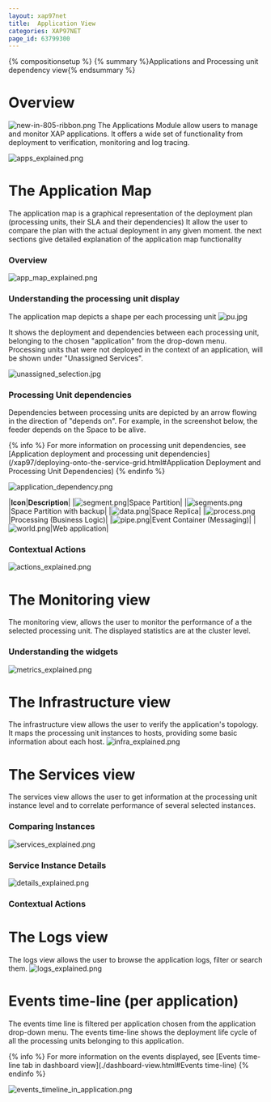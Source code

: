 ```yaml
---
layout: xap97net
title:  Application View
categories: XAP97NET
page_id: 63799300
---
```


{% compositionsetup %}
{% summary %}Applications and Processing unit dependency view{% endsummary %}


# Overview

![new-in-805-ribbon.png](/attachment_files/xap97net/new-in-805-ribbon.png)
The Applications Module allow users to manage and monitor XAP applications.
It offers a wide set of functionality from deployment to verification, monitoring and log tracing.

![apps_explained.png](/attachment_files/xap97net/apps_explained.png)

# The Application Map

The application map is a graphical representation of the deployment plan (processing units, their SLA and their dependencies)
It allow the user to compare the plan with the actual deployment in any given moment. the next sections give detailed explanation of the application map functionality

### Overview

![app_map_explained.png](/attachment_files/xap97net/app_map_explained.png)

### Understanding the processing unit display

The application map depicts a shape per each processing unit
![pu.jpg](/attachment_files/xap97net/pu.jpg)

It shows the deployment and dependencies between each processing unit, belonging to the chosen "application" from the drop-down menu.
Processing units that were not deployed in the context of an application, will be shown under "Unassigned Services".

![unassigned_selection.jpg](/attachment_files/xap97net/unassigned_selection.jpg)

### Processing Unit dependencies

Dependencies between processing units are depicted by an arrow flowing in the direction of "depends on".
For example, in the screenshot below, the feeder depends on the Space to be alive.

{% info %}
For more information on processing unit dependencies, see [Application deployment and processing unit dependencies](/xap97/deploying-onto-the-service-grid.html#Application Deployment and Processing Unit Dependencies)
{% endinfo %}


![application_dependency.png](/attachment_files/xap97net/application_dependency.png)

|**Icon**|**Description**|
|![segment.png](/attachment_files/xap97net/segment.png)|Space Partition|
|![segments.png](/attachment_files/xap97net/segments.png)|Space Partition with backup|
|![data.png](/attachment_files/xap97net/data.png)|Space Replica|
|![process.png](/attachment_files/xap97net/process.png)|Processing (Business Logic)|
|![pipe.png](/attachment_files/xap97net/pipe.png)|Event Container (Messaging)|
|![world.png](/attachment_files/xap97net/world.png)|Web application|

### Contextual Actions

![actions_explained.png](/attachment_files/xap97net/actions_explained.png)

# The Monitoring view

The monitoring view, allows the user to monitor the performance of a the selected processing unit. The displayed statistics are at the cluster level.

### Understanding the widgets

![metrics_explained.png](/attachment_files/xap97net/metrics_explained.png)

# The Infrastructure view

The infrastructure view allows the user to verify the application's topology. It maps the processing unit instances to hosts, providing some basic information about each host.
![infra_explained.png](/attachment_files/xap97net/infra_explained.png)

# The Services view

The services view allows the user to get information at the processing unit instance level and to correlate performance of several selected instances.

### Comparing Instances

![services_explained.png](/attachment_files/xap97net/services_explained.png)

### Service Instance Details

![details_explained.png](/attachment_files/xap97net/details_explained.png)

### Contextual Actions

# The Logs view

The logs view allows the user to browse the application logs, filter or search them.
![logs_explained.png](/attachment_files/xap97net/logs_explained.png)

# Events time-line (per application)

The events time line is filtered per application chosen from the application drop-down menu.
The events time-line shows the deployment life cycle of all the processing units belonging to this application.

{% info %}
For more information on the events displayed, see [Events time-line tab in dashboard view](./dashboard-view.html#Events time-line)
{% endinfo %}


![events_timeline_in_application.png](/attachment_files/xap97net/events_timeline_in_application.png)
